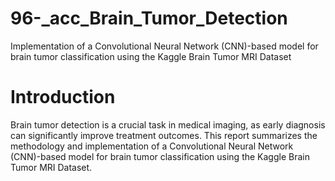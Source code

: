 # 96-_acc_Brain_Tumor_Detection
Implementation of a Convolutional Neural Network (CNN)-based model for brain tumor classification using the Kaggle Brain Tumor MRI Dataset

# Introduction

Brain tumor detection is a crucial task in medical imaging, as early diagnosis can significantly improve treatment outcomes. This report summarizes the methodology and implementation of a Convolutional Neural Network (CNN)-based model for brain tumor classification using the Kaggle Brain Tumor MRI Dataset.

